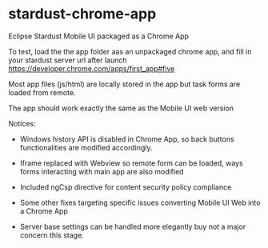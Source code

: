 stardust-chrome-app
===================

Eclipse Stardust Mobile UI packaged as a Chrome App

To test, load the the app folder aas an unpackaged chrome app, and fill in your stardust server url after launch
https://developer.chrome.com/apps/first_app#five

Most app files (js/html) are locally stored in the app but task forms are loaded from remote.

The app should work exactly the same as the Mobile UI web version


Notices:

- Windows history API is disabled in Chrome App, so back buttons functionalities are modified accordingly.

- Iframe replaced with Webview so remote form can be loaded, ways forms interacting with main app are also modified

- Included ngCsp directive for content security policy compliance

- Some other fixes targeting specific issues converting Mobile UI Web into a Chrome App

- Server base settings can be handled more elegantly buy not a major concern this stage.
